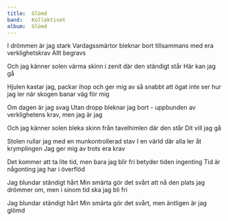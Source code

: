 ```yaml
---
title:  Glömd
band:   Kollektivet
album:  Glömd
---
```


I drömmen är jag stark
Vardagssmärtor bleknar bort
tillsammans med era verklighetskrav
Allt begravs

Och jag känner solen värma skinn
i zenit där den ständigt står
Här kan jag gå

Hjulen kastar jag,
packar ihop och ger mig av
så snabbt att ögat inte ser hur jag ler
när skogen banar väg för mig 

Om dagen är jag svag
Utan dropp bleknar jag bort -
uppbunden av verklighetens krav,
men jag är jag

Och jag
känner solen bleka skinn
från tavelhimlen där den står
Dit vill jag gå 

Stolen rullar jag
med en munkontrollerad stav
I en värld där alla ler åt krymplingen
Jag ger mig av trots era krav

Det kommer att ta lite tid,
men bara jag blir fri
betyder tiden ingenting
Tid är någonting jag har i överflöd 

Jag blundar ständigt hårt
Min smärta gör det svårt
att nå den plats jag drömmer om,
men i sinom tid ska jag bli fri

Jag blundar ständigt hårt
Min smärta gör det svårt,
men äntligen är jag glömd
